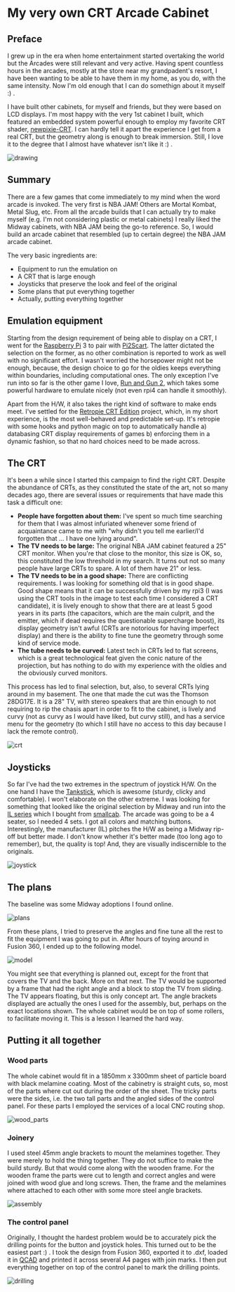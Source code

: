 # My very own CRT Arcade Cabinet

## Preface

I grew up in the era when home entertainment started overtaking the world but the Arcades were still relevant and very active. Having spent countless hours in the arcades, mostly at the store near my grandpadent's resort, I have been wanting to be able to have them in my home, as you do, with the same intensity. Now I'm old enough that I can do somethign about it myself :) .

I have built other cabinets, for myself and friends, but they were based on LCD displays. I'm most happy with the very 1st cabinet I built, which featured an embedded system powerful enough to employ my favorite CRT shader, [newpixie-CRT](https://github.com/libretro/slang-shaders/blob/master/crt/newpixie-crt.slangp). I can hardly tell it apart the experience I get from a real CRT, but the geometry along is enough to break immersion. Still, I love it to the degree that I almost have whatever isn't like it :) .

![drawing](img/first_arcade_w_shader.jpg)

## Summary

There are a few games that come immediately to my mind when the word arcade is invoked. The very first is NBA JAM! Others are Mortal Kombat, Metal Slug, etc. From all the arcade builds that I can actually try to make myself (e.g. I'm not considering plastic or metal cabinets) I really liked the Midway cabinets, with NBA JAM being the go-to reference. So, I would build an arcade cabinet that resembled (up to certain degree) the NBA JAM arcade cabinet.

The very basic ingredients are:
- Equipment to run the emulation on
- A CRT that is large enough
- Joysticks that preserve the look and feel of the original
- Some plans that put everything together
- Actually, putting everything together

## Emulation equipment

Starting from the design requirement of being able to display on a CRT, I went for the [Raspberry Pi](https://www.raspberrypi.com/products/raspberry-pi-3-model-b/) 3 to pair with [Pi2Scart](http://pi2jamma.info/pi2scart). The latter dictated the selection on the former, as no other combination is reported to work as well with no significant effort. I wasn't worried the horsepower might not be enough, because, the design choice to go for the oldies keeps everything within boundaries, including computational ones. The only exception I've run into so far is the other game I love, [Run and Gun 2](https://en.wikipedia.org/wiki/Run_and_Gun_II), which takes some powerful hardware to emulate nicely (not even rpi4 can handle it smoothly).

Apart from the H/W, it also takes the right kind of software to make ends meet. I've settled for the [Retropie CRT Edition](https://github.com/krahsdevil/Retropie-CRT-Edition) project, which, in my short experience, is the most well-behaved and predictable set-up. It's retropie with some hooks and python magic on top to automatically handle a) databasing CRT display requirements of games b) enforcing them in a dynamic fashion, so that no hard choices need to be made across.

## The CRT

It's been a while since I started this campaign to find the right CRT. Despite the abundance of CRTs, as they constituted the state of the art, not so many decades ago, there are several issues or requirements that have made this task a difficult one:
- **People have forgotten about them:** I've spent so much time searching for them that I was almost infuriated whenever some friend of acquaintance came to me with "why didn't you tell me earlier/I'd forgotten that ... I have one lying around".
- **The TV needs to be large:** The original NBA JAM cabinet featured a 25" CRT monitor. When you're that close to the monitor, this size is OK, so, this constituted the low threshold in my search. It turns out not so many people have large CRTs to spare. A lot of them have 21" or less.
- **The TV needs to be in a good shape:** There are conflicting requirements. I was looking for something old that is in good shape. Good shape means that it can be successfully driven by my rpi3 (I was using the CRT tools in the image to test each time I considered a CRT candidate), it is lively enough to show that there are at least 5 good years in its parts (the capacitors, which are the main culprit, and the emitter, which if dead requires the questionable supercharge boost), its display geometry isn't awful (CRTs are notorious for having imperfect display) and there is the ability to fine tune the geometry through some kind of service mode.
- **The tube needs to be curved:** Latest tech in CRTs led to flat screens, which is a great technological feat given the conic nature of the projection, but has nothing to do with my experience with the oldies and the obviously curved monitors.

This process has led to final selection, but, also, to several CRTs lying around in my basement. The one that made the cut was the Thomson 28DG17E. It is a 28" TV, with stereo speakers that are thin enough to not requiring to rip the chasis apart in order to fit to the cabinet, is lively and curvy (not as curvy as I would have liked, but curvy still), and has a service menu for the geometry (to which I still have no access to this day because I lack the remote control).

![crt](img/crt.jpg)

## Joysticks

So far I've had the two extremes in the spectrum of joystick H/W. On the one hand I have the [Tankstick](https://shop.xgaming.com/products/x-arcade-tankstick-trackball-usb-included), which is awesome (sturdy, clicky and comfortable). I won't elaborate on the other extreme. I was looking for something that looked like the original selection by Midway and run into the [IL series](https://www.smallcab.net/bat-top-c-30_91_226_302.html) which I bought from [smallcab](http://smallcab.net/). The arcade was going to be a 4 seater, so I needed 4 sets. I got all colors and matching buttons. Interestingly, the manufacturer (IL) pitches the H/W as being a Midway rip-off but better made. I don't know whether it's better made (too long ago to remember), but, the quality is top! And, they are visually indiscernible to the originals.

![joystick](img/joystick.jpg)

## The plans

The baseline was some Midway adoptions I found online.

![plans](img/plans.png)

From these plans, I tried to preserve the angles and fine tune all the rest to fit the equipment I was going to put in. After hours of toying around in Fusion 360, I ended up to the following model.

![model](img/model.png)

You might see that everything is planned out, except for the front that covers the TV and the back. More on that next. The TV would be supported by a frame that had the right angle and a block to stop the TV from sliding. The TV appears floating, but this is only concept art. The angle brackets displayed are actually the ones I used for the assembly, but, perhaps on the exact locations shown. The whole cabinet would be on top of some rollers, to facilitate moving it. This is a lesson I learned the hard way.

## Putting it all together

### Wood parts

The whole cabinet would fit in a 1850mm x 3300mm sheet of particle board with black melamine coating. Most of the cabinetry is straight cuts, so, most of the parts where cut out during the order of the sheet. The tricky parts were the sides, i.e. the two tall parts and the angled sides of the control panel. For these parts I employed the services of a local CNC routing shop.

![wood_parts](img/wood_parts.jpg)

### Joinery

I used steel 45mm angle brackets to mount the melamines together. They were merely to hold the thing together. They do not suffice to make the build sturdy. But that would come along with the wooden frame. For the wooden frame the parts were cut to length and correct angles and were joined with wood glue and long screws. Then, the frame and the melamines where attached to each other with some more steel angle brackets.

![assembly](img/assembly.jpg)

### The control panel

Originally, I thought the hardest problem would be to accurately pick the drilling points for the button and joystick holes. This turned out to be the easiest part :) . I took the design from Fusion 360, exported it to .dxf, loaded it in [QCAD](https://qcad.org/en/) and printed it across several A4 pages with join marks. I then put everything together on top of the control panel to mark the drilling points.

![drilling](img/drilling.png)